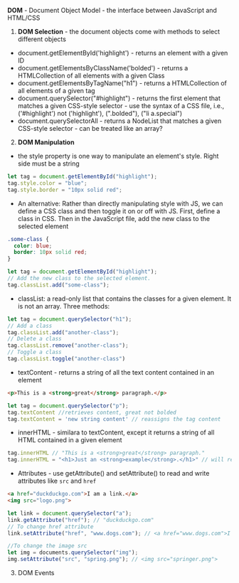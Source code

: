 **DOM** - Document Object Model - the interface between JavaScript and HTML/CSS

1. **DOM Selection** - the document objects come with methods to select different objects

- document.getElementById('highlight') - returns an element with a given ID
- document.getElementsByClassName('bolded') - returns a HTMLCollection of all elements with a given Class
- document.getElementsByTagName("h1") - returns a HTMLCollection of all elements of a given tag
- document.querySelector("#highlight") - returns the first element that matches a given CSS-style selector - use the syntax of a CSS file, i.e., ('#highlight') not ('highlight'), (".bolded"), ("li a.special")
- document.querySelectorAll - returns a NodeList that matches a given CSS-style selector - can be treated like an array?

2. **DOM Manipulation**

- the style property is one way to manipulate an element's style. Right side must be a string

```javascript
let tag = document.getElementById("highlight");
tag.style.color = "blue";
tag.style.border = "10px solid red";
```

- An alternative: Rather than directly manipulating style with JS, we can define a CSS class and then toggle it on or off with JS.  First, define a class in CSS.  Then in the JavaScript file, add the new class to the selected element

```css
.some-class {
  color: blue;
  border: 10px solid red;
}
```

```javascript
let tag = document.getElementById("highlight");
// Add the new class to the selected element.
tag.classList.add("some-class");
```

- classList: a read-only list that contains the classes for a given element.  It is not an array.  Three methods:

```javascript
let tag = document.querySelector("h1");
// Add a class
tag.classList.add("another-class");
// Delete a class
tag.classList.remove("another-class");
// Toggle a class
tag.classList.toggle("another-class")
```

- textContent - returns a string of all the text content contained in an element

```html
<p>This is a <strong>great</strong> paragraph.</p>
```

```javascript
let tag = document.querySelector("p");
tag.textContent //retrieves content, great not bolded
tag.textContent = 'new string content' // reassigns the tag content
```

- innerHTML - similara to textContent, except it returns a string of all HTML contained in a given element

```javascript
tag.innerHTML // "This is a <strong>great</strong> paragraph."
tag.innerHTML = "<h1>Just an <strong>example</strong>.</h1>" // will render the h1 tag
```

- Attributes - use getAttribute() and setAttribute() to read and write attributes like `src` and `href`

```html
<a href="duckduckgo.com">I am a link.</a>
<img src="logo.png">
```

```javascript
let link = document.querySelector("a");
link.getAttribute("href"); // "duckduckgo.com"
// To change href attribute
link.setAttribute("href", "www.dogs.com"); // <a href="www.dogs.com">I am a link.</a>

//To change the image src
let img = documents.querySelector("img");
img.setAttribute("src", "spring.png"); // <img src="springer.png">
```

3. DOM Events